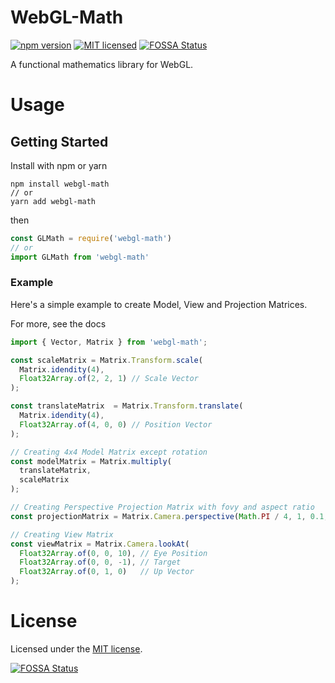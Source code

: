 # WebGL-Math
[![npm version](https://img.shields.io/npm/v/webgl-math.svg?style=flat)](https://www.npmjs.com/package/webgl-math)
[![MIT licensed](https://img.shields.io/badge/license-MIT-blue.svg?style=flat)](LICENSE)
[![FOSSA Status](https://app.fossa.io/api/projects/git%2Bgithub.com%2Fcevherkarakoc%2FWebGL-Math.svg?type=shield)](https://app.fossa.io/projects/git%2Bgithub.com%2Fcevherkarakoc%2FWebGL-Math?ref=badge_shield)

A functional mathematics library for WebGL. 

# Usage

## Getting Started
Install with npm or yarn
```
npm install webgl-math
// or
yarn add webgl-math
```
 then

```js
const GLMath = require('webgl-math')
// or
import GLMath from 'webgl-math'
```

### Example
Here's a simple example to create Model, View and Projection Matrices.

For more, see the docs
```js
import { Vector, Matrix } from 'webgl-math';

const scaleMatrix = Matrix.Transform.scale(
  Matrix.idendity(4), 
  Float32Array.of(2, 2, 1) // Scale Vector
);

const translateMatrix  = Matrix.Transform.translate(
  Matrix.idendity(4),
  Float32Array.of(4, 0, 0) // Position Vector
);

// Creating 4x4 Model Matrix except rotation
const modelMatrix = Matrix.multiply(
  translateMatrix,
  scaleMatrix
);

// Creating Perspective Projection Matrix with fovy and aspect ratio
const projectionMatrix = Matrix.Camera.perspective(Math.PI / 4, 1, 0.1, 100);

// Creating View Matrix
const viewMatrix = Matrix.Camera.lookAt(
  Float32Array.of(0, 0, 10), // Eye Position
  Float32Array.of(0, 0, -1), // Target
  Float32Array.of(0, 1, 0)   // Up Vector
);
```

# License
Licensed under the [MIT license](LICENSE).


[![FOSSA Status](https://app.fossa.io/api/projects/git%2Bgithub.com%2Fcevherkarakoc%2FWebGL-Math.svg?type=large)](https://app.fossa.io/projects/git%2Bgithub.com%2Fcevherkarakoc%2FWebGL-Math?ref=badge_large)